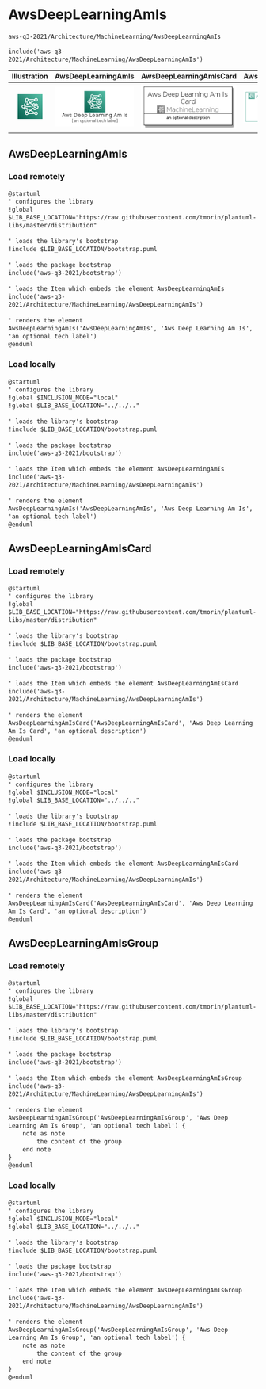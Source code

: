 # AwsDeepLearningAmIs


```text
aws-q3-2021/Architecture/MachineLearning/AwsDeepLearningAmIs
```

```text
include('aws-q3-2021/Architecture/MachineLearning/AwsDeepLearningAmIs')
```



| Illustration | AwsDeepLearningAmIs | AwsDeepLearningAmIsCard | AwsDeepLearningAmIsGroup |
| :---: | :---: | :---: | :---: |
| ![illustration for Illustration](../../../aws-q3-2021/Architecture/MachineLearning/AwsDeepLearningAmIs.png) | ![illustration for AwsDeepLearningAmIs](../../../aws-q3-2021/Architecture/MachineLearning/AwsDeepLearningAmIs.Local.png) | ![illustration for AwsDeepLearningAmIsCard](../../../aws-q3-2021/Architecture/MachineLearning/AwsDeepLearningAmIsCard.Local.png) | ![illustration for AwsDeepLearningAmIsGroup](../../../aws-q3-2021/Architecture/MachineLearning/AwsDeepLearningAmIsGroup.Local.png) |




## AwsDeepLearningAmIs

### Load remotely
```plantuml
@startuml
' configures the library
!global $LIB_BASE_LOCATION="https://raw.githubusercontent.com/tmorin/plantuml-libs/master/distribution"

' loads the library's bootstrap
!include $LIB_BASE_LOCATION/bootstrap.puml

' loads the package bootstrap
include('aws-q3-2021/bootstrap')

' loads the Item which embeds the element AwsDeepLearningAmIs
include('aws-q3-2021/Architecture/MachineLearning/AwsDeepLearningAmIs')

' renders the element
AwsDeepLearningAmIs('AwsDeepLearningAmIs', 'Aws Deep Learning Am Is', 'an optional tech label')
@enduml
```

### Load locally
```plantuml
@startuml
' configures the library
!global $INCLUSION_MODE="local"
!global $LIB_BASE_LOCATION="../../.."

' loads the library's bootstrap
!include $LIB_BASE_LOCATION/bootstrap.puml

' loads the package bootstrap
include('aws-q3-2021/bootstrap')

' loads the Item which embeds the element AwsDeepLearningAmIs
include('aws-q3-2021/Architecture/MachineLearning/AwsDeepLearningAmIs')

' renders the element
AwsDeepLearningAmIs('AwsDeepLearningAmIs', 'Aws Deep Learning Am Is', 'an optional tech label')
@enduml
```

## AwsDeepLearningAmIsCard

### Load remotely
```plantuml
@startuml
' configures the library
!global $LIB_BASE_LOCATION="https://raw.githubusercontent.com/tmorin/plantuml-libs/master/distribution"

' loads the library's bootstrap
!include $LIB_BASE_LOCATION/bootstrap.puml

' loads the package bootstrap
include('aws-q3-2021/bootstrap')

' loads the Item which embeds the element AwsDeepLearningAmIsCard
include('aws-q3-2021/Architecture/MachineLearning/AwsDeepLearningAmIs')

' renders the element
AwsDeepLearningAmIsCard('AwsDeepLearningAmIsCard', 'Aws Deep Learning Am Is Card', 'an optional description')
@enduml
```

### Load locally
```plantuml
@startuml
' configures the library
!global $INCLUSION_MODE="local"
!global $LIB_BASE_LOCATION="../../.."

' loads the library's bootstrap
!include $LIB_BASE_LOCATION/bootstrap.puml

' loads the package bootstrap
include('aws-q3-2021/bootstrap')

' loads the Item which embeds the element AwsDeepLearningAmIsCard
include('aws-q3-2021/Architecture/MachineLearning/AwsDeepLearningAmIs')

' renders the element
AwsDeepLearningAmIsCard('AwsDeepLearningAmIsCard', 'Aws Deep Learning Am Is Card', 'an optional description')
@enduml
```

## AwsDeepLearningAmIsGroup

### Load remotely
```plantuml
@startuml
' configures the library
!global $LIB_BASE_LOCATION="https://raw.githubusercontent.com/tmorin/plantuml-libs/master/distribution"

' loads the library's bootstrap
!include $LIB_BASE_LOCATION/bootstrap.puml

' loads the package bootstrap
include('aws-q3-2021/bootstrap')

' loads the Item which embeds the element AwsDeepLearningAmIsGroup
include('aws-q3-2021/Architecture/MachineLearning/AwsDeepLearningAmIs')

' renders the element
AwsDeepLearningAmIsGroup('AwsDeepLearningAmIsGroup', 'Aws Deep Learning Am Is Group', 'an optional tech label') {
    note as note
        the content of the group
    end note
}
@enduml
```

### Load locally
```plantuml
@startuml
' configures the library
!global $INCLUSION_MODE="local"
!global $LIB_BASE_LOCATION="../../.."

' loads the library's bootstrap
!include $LIB_BASE_LOCATION/bootstrap.puml

' loads the package bootstrap
include('aws-q3-2021/bootstrap')

' loads the Item which embeds the element AwsDeepLearningAmIsGroup
include('aws-q3-2021/Architecture/MachineLearning/AwsDeepLearningAmIs')

' renders the element
AwsDeepLearningAmIsGroup('AwsDeepLearningAmIsGroup', 'Aws Deep Learning Am Is Group', 'an optional tech label') {
    note as note
        the content of the group
    end note
}
@enduml
```

